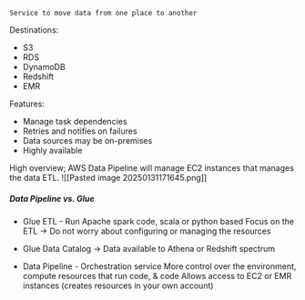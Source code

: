 `Service to move data from one place to another`

Destinations:
- S3
- RDS
- DynamoDB
- Redshift
- EMR

Features:
- Manage task dependencies
- Retries and notifies on failures
- Data sources may be on-premises
- Highly available


High overview;
AWS Data Pipeline will manage EC2 instances that manages the data ETL.
![[Pasted image 20250131171645.png]]

##### Data Pipeline vs. Glue
- Glue ETL - Run Apache spark code, scala or python based
  Focus on the ETL → Do not worry about configuring or managing the resources
- Glue Data Catalog → Data available to Athena or Redshift spectrum

- Data Pipeline - Orchestration service 
  More control over the environment, compute resources that run code, & code
  Allows access to EC2 or EMR instances (creates resources in your own account)

